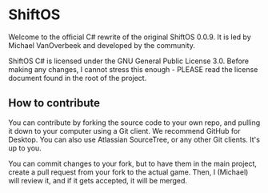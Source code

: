 # ShiftOS

Welcome to the official C# rewrite of the original ShiftOS 0.0.9. It is led by Michael VanOverbeek and developed by the community.

ShiftOS C# is licensed under the GNU General Public License 3.0. Before making any changes, I cannot stress this enough - PLEASE read the license document found in the root of the project.

## How to contribute

You can contribute by forking the source code to your own repo, and pulling it down to your computer using a Git client. We recommend GitHub for Desktop. You can also use Atlassian SourceTree, or any other Git clients. It's up to you.

You can commit changes to your fork, but to have them in the main project, create a pull request from your fork to the actual game. Then, I (Michael) will review it, and if it gets accepted, it will be merged.

